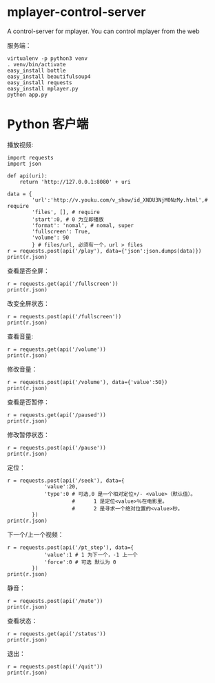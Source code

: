 mplayer-control-server
======================

A control-server for mplayer. You can control mplayer from the web

服务端：

    virtualenv -p python3 venv
    . venv/bin/activate
    easy_install bottle
    easy_install beautifulsoup4
    easy_install requests
    easy_install mplayer.py
    python app.py

Python 客户端
=============

播放视频:

    import requests
    import json
    
    def api(uri):
        return 'http://127.0.0.1:8080' + uri
    
    data = {
            'url':'http://v.youku.com/v_show/id_XNDU3NjM0NzMy.html',# require
            'files', [], # require
            'start':0, # 0 为立即播放
            'format': 'nomal', # nomal, super
            'fullscreen': True,
            'volume': 90
            } # files/url, 必须有一个，url > files
    r = requests.post(api('/play'), data={'json':json.dumps(data)})
    print(r.json)

查看是否全屏：

    r = requests.get(api('/fullscreen'))
    print(r.json)

改变全屏状态：

    r = requests.post(api('/fullscreen'))
    print(r.json)

查看音量:

    r = requests.get(api('/volume'))
    print(r.json)

修改音量：

    r = requests.post(api('/volume'), data={'value':50})
    print(r.json)

查看是否暂停：

    r = requests.get(api('/paused'))
    print(r.json)

修改暂停状态：

    r = requests.post(api('/pause'))
    print(r.json)

定位：

    r = requests.post(api('/seek'), data={
                'value':20,
                'type':0 # 可选,0 是一个相对定位+/- <value>（默认值）。
                         #      1 是定位<value>％在电影里。
                         #      2 是寻求一个绝对位置的<value>秒。
            })
    print(r.json)

下一个/上一个视频：
    
    r = requests.post(api('/pt_step'), data={
                'value':1 # 1 为下一个，-1 上一个
                'force':0 # 可选 默认为 0
            })
    print(r.json)

静音：

    r = requests.post(api('/mute'))
    print(r.json)

查看状态：

    r = requests.get(api('/status'))
    print(r.json)

退出：

    r = requests.post(api('/quit'))
    print(r.json)
